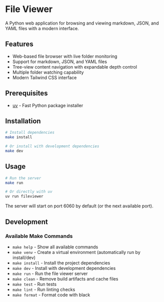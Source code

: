 # File Viewer

A Python web application for browsing and viewing markdown, JSON, and YAML files with a modern interface.

## Features

- Web-based file browser with live folder monitoring
- Support for markdown, JSON, and YAML files
- Tree-view content navigation with expandable depth control
- Multiple folder watching capability
- Modern Tailwind CSS interface

## Prerequisites

- [uv](https://github.com/astral-sh/uv) - Fast Python package installer

## Installation

```bash
# Install dependencies
make install

# Or install with development dependencies
make dev
```

## Usage

```bash
# Run the server
make run

# Or directly with uv
uv run fileviewer
```

The server will start on port 6060 by default (or the next available port).

## Development

### Available Make Commands

- `make help` - Show all available commands
- `make venv` - Create a virtual environment (automatically run by install/dev)
- `make install` - Install the project dependencies
- `make dev` - Install with development dependencies
- `make run` - Run the file viewer server
- `make clean` - Remove build artifacts and cache files
- `make test` - Run tests
- `make lint` - Run linting checks
- `make format` - Format code with black
